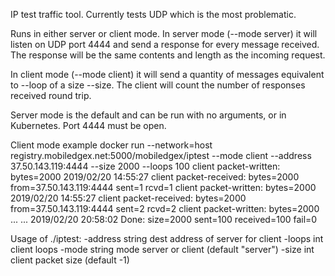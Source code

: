 IP test traffic tool.  Currently tests UDP which is the most problematic.

Runs in either server or client mode.  In server mode (--mode server) it will listen on UDP port 4444 and send a response
for every message received.  The response will be the same contents and length as the incoming request.

In client mode (--mode client) it will send a quantity of messages equivalent to --loop of a size --size.   The client
will count the number of responses received round trip.

Server mode is the default and can be run with no arguments, or in Kubernetes.  Port 4444 must be open.

Client mode example
docker run --network=host registry.mobiledgex.net:5000/mobiledgex/iptest   --mode client --address 37.50.143.119:4444  --size 2000 --loops 100
client packet-written: bytes=2000
2019/02/20 14:55:27 client packet-received: bytes=2000 from=37.50.143.119:4444 sent=1 rcvd=1
client packet-written: bytes=2000
2019/02/20 14:55:27 client packet-received: bytes=2000 from=37.50.143.119:4444 sent=2 rcvd=2
client packet-written: bytes=2000
...
...
2019/02/20 20:58:02 Done: size=2000 sent=100 received=100 fail=0

Usage of ./iptest:
  -address string
        dest address of server for client
  -loops int
        client loops
  -mode string
        mode server or client (default "server")
  -size int
        client packet size (default -1)
